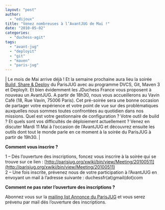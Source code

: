 ```yaml
---
layout: "post"
author: 
  - "edijoux"
title: "Venez nombreuses à l’AvantJUG de Mai !"
date: "2010-05-02"
categories: 
  - "duchess-agit"
tags: 
  - "avant-jug"
  - "deployit"
  - "git"
  - "maven"
  - "paris-jug"
---
```


| Le mois de Mai arrive déjà ! Et la semaine prochaine aura lieu la soirée [Build, Share & Deploy](http://parisjug.org/xwiki/bin/view/Meeting/20100511) du ParisJUG avec au programme DVCS, Git, Maven 3 et DeployIt. Et bien évidemment les JDuchess France vous proposent à nouveau un AvantJUG. A partir de 18h30, nous vous accueillerons au Vavin Café (18, Rue Vavin, 75006 Paris). Cet pré-soirée sera une bonne occasion de partager votre expérience et votre point de vue sur des problématiques auxquelles nous sommes toutes confrontées au quotidien dans nos missions. Quel est votre gestionnaire de configuration ? Votre outil de build ? Et quels sont vos difficultés de déploiement actuellement ? Venez en discuter Mardi 11 Mai à l’occasion de l’AvantJUG et découvrez ensuite les outils dont tout le monde parle en ce moment à la soirée du ParisJUG à partir de 19h30. |

**Comment vous inscrire ?**

1 – Dés l’ouverture des inscriptions, foncez vous inscrire à la soirée qui se trouve sur ce lien : [http://parisjug.org/xwiki/bin/view/Meeting/20100511](http://parisjug.org/xwiki/bin/view/Meeting/20100511)  
2 – Une fois inscrite, prévenez nous de votre participation à l’AvantJUG en envoyant un mail à l’adresse suivante : duchessfr(at)gmail(dot)com

**Comment ne pas rater l’ouverture des inscriptions ?**

Abonnez vous sur la [mailing list Annonce du ParisJUG](http://parisjug.org/xwiki/bin/view/Main/MailingList) et vous serez prévenu par mail dés l’ouverture des inscriptions.
